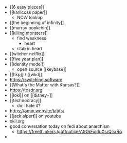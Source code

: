 - [[6 easy pieces]]
- [[karlicoss paper]]
	- NOW lookup
- [[the beginning of infinity]]
- [[murray bookchin]]
- [[killing monsters]]
	- find weakness
		- heart
	- stab in heart
- [[witcher netflix]]
- [[five year plan]]
- [[identity model]]
	- open source [[keybase]]
- [[hkp]] / [[wkd]]
- https://switching.software
- [[What's the Matter with Kansas?]]
- https://tosdr.org
- [[loki]] on [[disney+]]
- [[technocracy]]
	- do I hate it?
- https://omar.website/tabfs/
- [[jack alpert]] on youtube
- skil.org
- good conversation today on fedi about anarchism
	- https://freethinkers.lgbt/notice/A9OrFojduXsrQIsrRo
-